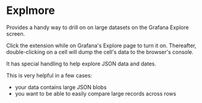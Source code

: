 Explmore
========

Provides a handy way to drill on on large datasets on the Grafana Explore screen.

Click the extension while on Grafana's Explore page to turn it on. Thereafter, double-clicking on a cell will dump the cell's data to the browser's console.

It has special handling to help explore JSON data and dates.

This is very helpful in a few cases:
* your data contains large JSON blobs
* you want to be able to easily compare large records across rows
